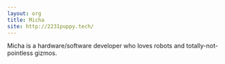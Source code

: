 ```yaml
---
layout: org
title: Micha
site: http://2231puppy.tech/
---
```

Micha is a hardware/software developer who loves robots and totally-not-pointless gizmos.
